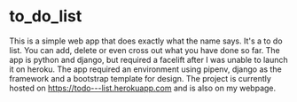 # to_do_list

This is a simple web app that does exactly what the name says. It's a to do list. You can add, delete or even cross out what you have done so far.
The app is python and django, but required a facelift after I was unable to launch it on heroku. The app required an environment using pipenv, django
as the framework and a bootstrap template for design. The project is currently hosted on https://todo---list.herokuapp.com and is also on my webpage.
